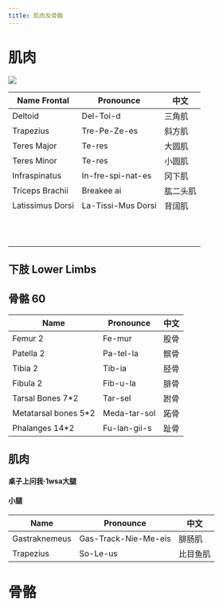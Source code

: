 ```yaml
---
title: 肌肉及骨骼
---
```


# 肌肉

![](https://openstax.org/resources/ace27d0a050b03c1e9b216080531d9c6f1bc0ebe)



| Name Frontal     | Pronounce          | 中文     |
| ---------------- | ------------------ | -------- |
| Deltoid          | Del-Toi-d          | 三角肌   |
| Trapezius        | Tre-Pe-Ze-es       | 斜方肌   |
| Teres Major      | Te-res             | 大圆肌   |
| Teres Minor      | Te-res             | 小圆肌   |
| Infraspinatus    | In-fre-spi-nat-es  | 冈下肌   |
| Triceps Brachii  | Breakee ai         | 肱二头肌 |
| Latissimus Dorsi | La-Tissi-Mus Dorsi | 背阔肌   |
|                  |                    |          |
|                  |                    |          |
|                  |                    |          |
|                  |                    |          |
|                  |                    |          |
|                  |                    |          |
|                  |                    |          |
|                  |                    |          |
|                  |                    |          |
|                  |                    |          |
|                  |                    |          |

## 下肢 Lower Limbs

## 骨骼 60

| Name                 | Pronounce    | 中文 |
| -------------------- | ------------ | ---- |
| Femur 2              | Fe-mur       | 股骨 |
| Patella 2            | Pa-tel-la    | 髌骨 |
| Tibia 2              | Tib-ia       | 胫骨 |
| Fibula 2             | Fib-u-la     | 腓骨 |
| Tarsal Bones 7*2     | Tar-sel      | 跗骨 |
| Metatarsal bones 5*2 | Meda-tar-sol | 跖骨 |
| Phalanges 14*2       | Fu-lan-gii-s | 趾骨 |

## 肌肉

#### 桌子上问我·1wsa大腿

#### 小腿

| Name          | Pronounce            | 中文     |
| ------------- | -------------------- | -------- |
| Gastraknemeus | Gas-Track-Nie-Me-eis | 腓肠肌   |
| Trapezius     | So-Le-us             | 比目鱼肌 |

# 骨骼